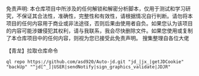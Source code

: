 免责声明: 本仓库项目中所涉及的任何解锁和解密分析脚本，仅用于测试和学习研究，不保证其合法性，准确性，完整性和有效性，请根据情况自行判断。请勿将本项目的任何内容用于商业或非法途径，否则后果由使用者自负。如果您认为该项目的内容可能涉嫌侵犯其权利，请与我联系，我会尽快删除文件。如果您使用或复制了本仓库项目中的任何内容，则视为您已接受此免责声明。
搜集整理自各位大佬

【青龙】拉取仓库命令
```
ql repo https://github.com/asd920/Auto-jd.git "jd_|jx_|getJDCookie" "backUp" "^jd[^_]|USER|sendNotify|sign_graphics_validate|JDJR"
```
